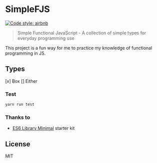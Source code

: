 SimpleFJS
===========

[![Code style: airbnb](https://img.shields.io/badge/code%20style-airbnb-blue.svg?style=flat)](https://github.com/airbnb/javascript)

> Simple Functional JavaScript - A collection of simple types for everyday programming use

This project is a fun way for me to practice my knowledge of functional
programming in JS.

## Types

[x] Box
[] Either


### Test
```sh
yarn run test
```

### Thanks to
- [ES6 Library Minimal](https://www.npmjs.org/package/es6-library-minimal) starter kit

## License
MIT
